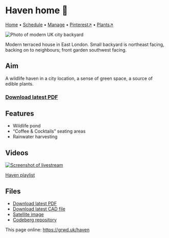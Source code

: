 # Haven home 🏡

[Home](https://grwd.uk/haven/) • [Schedule](https://grwd.uk/haven/schedule) • [Manage](https://grwd.uk/haven/manage) • [Pinterest↗](https://pinterest.co.uk/NatureWorksGarden/haven) • [Plants↗](https://bit.ly/haven-plants)

![Photo of modern UK city backyard](https://res.cloudinary.com/growdigital/image/upload/w_320/v1685972421/haven/backyard-230530.jpg)

Modern terraced house in East London. Small backyard is northeast facing, backing on to neighbours; front garden southwest facing.

## Aim

A wildlife haven in a city location, a sense of green space, a source of edible plants.

### [Download latest PDF](https://codeberg.org/natureworks/haven/raw/branch/main/haven.pdf)

## Features

* Wildlife pond
* “Coffee & Cocktails” seating areas
* Rainwater harvesting

## Videos

[![Screenshot of livestream](https://res.cloudinary.com/growdigital/image/upload/w_320/v1638362351/clifftop/clifftop-livestream.jpg)](https://bit.ly/haven-playlist)

[Haven playlist](https://bit.ly/haven-playlist)

## Files

* [Download latest PDF](https://codeberg.org/natureworks/haven/raw/branch/main/haven.pdf)
* [Download latest CAD file](https://codeberg.org/natureworks/haven/src/branch/main/haven.dxf)
* [Satellite image](https://codeberg.org/natureworks/haven/raw/branch/main/satellite.jpg)
* [Codeberg repository](https://codeberg.org/natureworks/haven)

This page online: <https://grwd.uk/haven>
